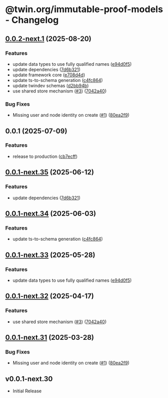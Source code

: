 # @twin.org/immutable-proof-models - Changelog

## [0.0.2-next.1](https://github.com/twinfoundation/immutable-proof/compare/immutable-proof-models-v0.0.2-next.0...immutable-proof-models-v0.0.2-next.1) (2025-08-20)


### Features

* update data types to use fully qualified names ([e94d0f5](https://github.com/twinfoundation/immutable-proof/commit/e94d0f5db93856b5b59cfd34e55252fa13a7f4e0))
* update dependencies ([7d6b321](https://github.com/twinfoundation/immutable-proof/commit/7d6b321928ca0434ee530816b1440f1687b94a6e))
* update framework core ([e708d4d](https://github.com/twinfoundation/immutable-proof/commit/e708d4dd3febcfbcd64663d5be004eab1d26c0fb))
* update ts-to-schema generation ([c4fc864](https://github.com/twinfoundation/immutable-proof/commit/c4fc8646e7b8ee040d356f7f0f3b2d6f4ac63e40))
* update twindev schemas ([d2bb94b](https://github.com/twinfoundation/immutable-proof/commit/d2bb94b31e61f899e41dbca1b1aeb2b3bb70b229))
* use shared store mechanism ([#3](https://github.com/twinfoundation/immutable-proof/issues/3)) ([7042a40](https://github.com/twinfoundation/immutable-proof/commit/7042a40f0ef8b01463f07aeb1efae4f417162fa1))


### Bug Fixes

* Missing user and node identity on create ([#1](https://github.com/twinfoundation/immutable-proof/issues/1)) ([80ea2f9](https://github.com/twinfoundation/immutable-proof/commit/80ea2f901afc7531f4a522227a61e6fa1482484d))

## 0.0.1 (2025-07-09)


### Features

* release to production ([cb7ecff](https://github.com/twinfoundation/immutable-proof/commit/cb7ecff3e9a1ec8b4391d7efea4a58057b8b66c6))

## [0.0.1-next.35](https://github.com/twinfoundation/immutable-proof/compare/immutable-proof-models-v0.0.1-next.34...immutable-proof-models-v0.0.1-next.35) (2025-06-12)


### Features

* update dependencies ([7d6b321](https://github.com/twinfoundation/immutable-proof/commit/7d6b321928ca0434ee530816b1440f1687b94a6e))

## [0.0.1-next.34](https://github.com/twinfoundation/immutable-proof/compare/immutable-proof-models-v0.0.1-next.33...immutable-proof-models-v0.0.1-next.34) (2025-06-03)


### Features

* update ts-to-schema generation ([c4fc864](https://github.com/twinfoundation/immutable-proof/commit/c4fc8646e7b8ee040d356f7f0f3b2d6f4ac63e40))

## [0.0.1-next.33](https://github.com/twinfoundation/immutable-proof/compare/immutable-proof-models-v0.0.1-next.32...immutable-proof-models-v0.0.1-next.33) (2025-05-28)


### Features

* update data types to use fully qualified names ([e94d0f5](https://github.com/twinfoundation/immutable-proof/commit/e94d0f5db93856b5b59cfd34e55252fa13a7f4e0))

## [0.0.1-next.32](https://github.com/twinfoundation/immutable-proof/compare/immutable-proof-models-v0.0.1-next.31...immutable-proof-models-v0.0.1-next.32) (2025-04-17)


### Features

* use shared store mechanism ([#3](https://github.com/twinfoundation/immutable-proof/issues/3)) ([7042a40](https://github.com/twinfoundation/immutable-proof/commit/7042a40f0ef8b01463f07aeb1efae4f417162fa1))

## [0.0.1-next.31](https://github.com/twinfoundation/immutable-proof/compare/immutable-proof-models-v0.0.1-next.30...immutable-proof-models-v0.0.1-next.31) (2025-03-28)


### Bug Fixes

* Missing user and node identity on create ([#1](https://github.com/twinfoundation/immutable-proof/issues/1)) ([80ea2f9](https://github.com/twinfoundation/immutable-proof/commit/80ea2f901afc7531f4a522227a61e6fa1482484d))

## v0.0.1-next.30

- Initial Release
